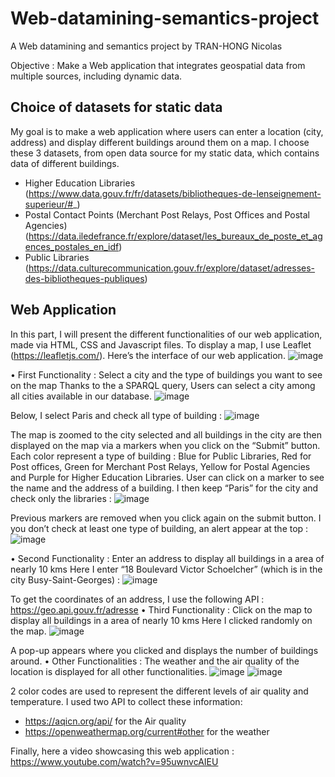 # Web-datamining-semantics-project
A Web datamining and semantics project by TRAN-HONG Nicolas

Objective : Make a Web application that integrates geospatial data from multiple sources, including dynamic data.
## Choice of datasets for static data
My goal is to make a web application where users can enter a location (city, address) and display different buildings around them on a map.
I choose these 3 datasets, from open data source for my static data, which contains data of different buildings. 
- Higher Education Libraries 
(https://www.data.gouv.fr/fr/datasets/bibliotheques-de-lenseignement-superieur/#_)
- Postal Contact Points (Merchant Post Relays, Post Offices and Postal Agencies)
(https://data.iledefrance.fr/explore/dataset/les_bureaux_de_poste_et_agences_postales_en_idf)
- Public Libraries
(https://data.culturecommunication.gouv.fr/explore/dataset/adresses-des-bibliotheques-publiques)

 
## 	Web Application
In this part, I will present the different functionalities of our web application, made via  HTML, CSS and Javascript files.
To display a map, I use Leaflet (https://leafletjs.com/).
Here’s the interface of our web application.
![image](https://user-images.githubusercontent.com/74919761/133118951-0e0499b6-918e-443f-8002-ecc347e6dd1a.png)


•	First Functionality : Select a city and the type of buildings you want to see on the map
Thanks to the a SPARQL query, Users can select a city among all cities available in our database.
 ![image](https://user-images.githubusercontent.com/74919761/133118976-42b465c2-a254-4901-ada8-5dc63bb61dbe.png)

Below, I select Paris and check all type of building :
 ![image](https://user-images.githubusercontent.com/74919761/133119015-cd09cb36-6f05-4937-bd2a-65c95a3bdfee.png)

The map is zoomed to the city selected and all buildings in the city are then displayed on the map via a markers when you click on the “Submit” button. Each color represent a type of building : Blue for Public Libraries, Red for Post offices, Green for Merchant Post Relays, Yellow for Postal Agencies and Purple for Higher Education Libraries.
User can click on a marker to see the name and the address of a building.
I then keep “Paris” for the city and check only the libraries :
 ![image](https://user-images.githubusercontent.com/74919761/133118997-2357115e-6b82-4534-85e2-19dc6d838ccd.png)

Previous markers are removed when you click again on the submit button.
I you don’t check at least one type of building, an alert appear at the top :
 ![image](https://user-images.githubusercontent.com/74919761/133119032-10a96267-50ca-4564-b964-b709153ced58.png)

•	Second Functionality : Enter an address to display all buildings in a area of nearly 10 kms
Here I enter “18 Boulevard Victor Schoelcher” (which is in the city Busy-Saint-Georges) :
 ![image](https://user-images.githubusercontent.com/74919761/133119049-6633403a-601c-4620-a2f2-a9e47c00897d.png)

To get the coordinates of an address, I use the following API : https://geo.api.gouv.fr/adresse
•	Third Functionality : Click on the map to display all buildings in a area of nearly 10 kms
Here I clicked randomly on the map.
 ![image](https://user-images.githubusercontent.com/74919761/133119064-c1956bb6-be8a-4471-8402-95d24ee44f23.png)

A pop-up appears where you clicked and displays the number of buildings around.
•	Other Functionalities : The weather and the air quality of the location is displayed for all other functionalities.
 ![image](https://user-images.githubusercontent.com/74919761/133119077-87b13c94-8988-4f01-bb67-cd6b693949f4.png)
![image](https://user-images.githubusercontent.com/74919761/133119089-0eb5d185-cc97-4a74-a94d-598d06976df3.png)

 
2 color codes are used to represent the different levels of air quality and temperature.
I used two API to collect these information:
-	https://aqicn.org/api/ for the Air quality
-	https://openweathermap.org/current#other for the weather

Finally, here a video showcasing this web application :
https://www.youtube.com/watch?v=95uwnvcAIEU 

